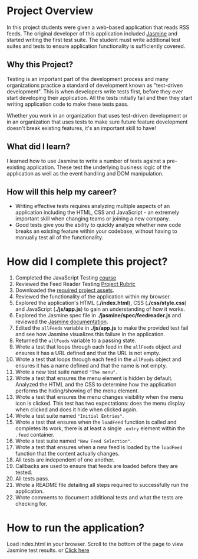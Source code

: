 # Project Overview

In this project students were given a web-based application that reads RSS feeds. The original developer of this application included [Jasmine](http://jasmine.github.io/) and started writing the first test suite. The student must write additional test suites and tests to ensure application functionality
is sufficiently covered.


## Why this Project?

Testing is an important part of the development process and many organizations practice a standard of development known as "test-driven development". This is when developers write tests first, before they ever start developing their application. All the tests initially fail and then they start writing application code to make these tests pass.

Whether you work in an organization that uses test-driven development or in an organization that uses tests to make sure future feature development doesn't break existing features, it's an important skill to have!


## What did I learn?

I learned how to use Jasmine to write a number of tests against a pre-existing application. These test the underlying business logic of the application as well as the event handling and DOM manipulation.


## How will this help my career?

* Writing effective tests requires analyzing multiple aspects of an application including the HTML, CSS and JavaScript - an extremely important skill when changing teams or joining a new company.
* Good tests give you the ability to quickly analyze whether new code breaks an existing feature within your codebase, without having to manually test all of the functionality.


# How did I complete this project?

1. Completed the JavaScript Testing [course](https://www.udacity.com/course/ud549)
2. Reviewed the Feed Reader Testing [Project Rubric](https://review.udacity.com/#!/projects/3442558598/rubric)
3. Downloaded the [required project assets](http://github.com/udacity/frontend-nanodegree-feedreader).
4. Reviewed the functionality of the application within my browser.
5. Explored the application's HTML (**./index.html**), CSS (**./css/style.css**) and JavaScript (**./js/app.js**) to gain an understanding of how it works.
6. Explored the Jasmine spec file in **./jasmine/spec/feedreader.js** and reviewed the [Jasmine documentation](http://jasmine.github.io).
7. Edited the `allFeeds` variable in **./js/app.js** to make the provided test fail and see how Jasmine visualizes this failure in the application.
8. Returned the `allFeeds` variable to a passing state.
9. Wrote a test that loops through each feed in the `allFeeds` object and ensures it has a URL defined and that the URL is not empty.
10. Wrote a test that loops through each feed in the `allFeeds` object and ensures it has a name defined and that the name is not empty.
11. Wrote a new test suite named `"The menu"`.
12. Wrote a test that ensures the menu element is hidden by default. Analyzed the HTML and the CSS to determine how the application performs the hiding/showing of the menu element.
13. Wrote a test that ensures the menu changes visibility when the menu icon is clicked. This test has two expectations: does the menu display when clicked and does it hide when clicked again.
14. Wrote a test suite named `"Initial Entries"`.
15. Wrote a test that ensures when the `loadFeed` function is called and completes its work, there is at least a single `.entry` element within the `.feed` container.
16. Wrote a test suite named `"New Feed Selection"`.
17. Wrote a test that ensures when a new feed is loaded by the `loadFeed` function that the content actually changes.
18. All tests are independent of one another.
19. Callbacks are used to ensure that feeds are loaded before they are tested.
20. All tests pass. 
21. Wrote a README file detailing all steps required to successfully run the application. 
22. Wrote comments to document additional tests and what the tests are checking for.

# How to run the application?

Load index.html in your browser. Scroll to the bottom of the page to view Jasmine test results.
or
[Click here](https://jbaldwin01.github.io/frontend-nanodegree-feedreader/)